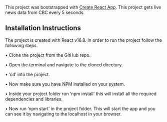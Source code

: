 This project was bootstrapped with [Create React App](https://github.com/facebook/create-react-app). This project gets live news data from CBC every 5 seconds.
## Installation Instructions
The project is created with React v16.8. In order to run the project follow the following steps.

•	Clone the project from the GitHub repo. 

•	Open the terminal and navigate to the cloned directory.

•	‘cd’ into the project.

•	Now make sure you have NPM installed on your system.

•	Inside your project folder run ‘npm install’ this will install all the required dependencies and libraries.

•	Now run ‘npm start’ in the project folder. This will start the app and you can see it by navigating to the localhost in your browser.
